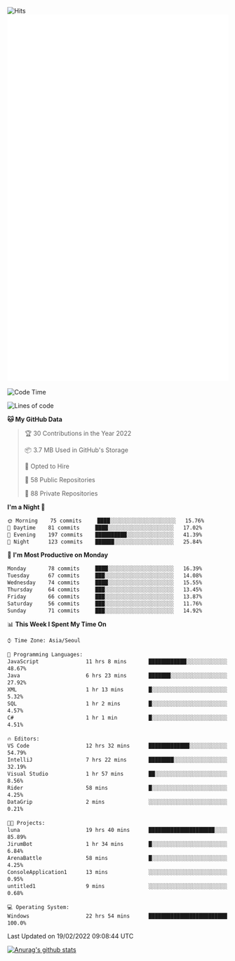![Hits](https://hits.seeyoufarm.com/api/count/incr/badge.svg?url=https%3A%2F%2Fgithub.com%2Fkokose1234&count_bg=%2379C83D&title_bg=%23555555&icon=apple.svg&icon_color=%23E7E7E7&title=hits&edge_flat=false)
<br/>
![Metrics](https://github.com/kokose1234/kokose1234/blob/main/github-metrics.svg)

<!--START_SECTION:waka-->
![Code Time](http://img.shields.io/badge/Code%20Time-486%20hrs%209%20mins-blue)

![Lines of code](https://img.shields.io/badge/From%20Hello%20World%20I%27ve%20Written-8%20Million%20lines%20of%20code-blue)

**🐱 My GitHub Data** 

> 🏆 30 Contributions in the Year 2022
 > 
> 📦 3.7 MB Used in GitHub's Storage 
 > 
> 💼 Opted to Hire
 > 
> 📜 58 Public Repositories 
 > 
> 🔑 88 Private Repositories  
 > 
**I'm a Night 🦉** 

```text
🌞 Morning    75 commits     ████░░░░░░░░░░░░░░░░░░░░░   15.76% 
🌆 Daytime    81 commits     ████░░░░░░░░░░░░░░░░░░░░░   17.02% 
🌃 Evening    197 commits    ██████████░░░░░░░░░░░░░░░   41.39% 
🌙 Night      123 commits    ██████░░░░░░░░░░░░░░░░░░░   25.84%

```
📅 **I'm Most Productive on Monday** 

```text
Monday       78 commits     ████░░░░░░░░░░░░░░░░░░░░░   16.39% 
Tuesday      67 commits     ███░░░░░░░░░░░░░░░░░░░░░░   14.08% 
Wednesday    74 commits     ████░░░░░░░░░░░░░░░░░░░░░   15.55% 
Thursday     64 commits     ███░░░░░░░░░░░░░░░░░░░░░░   13.45% 
Friday       66 commits     ███░░░░░░░░░░░░░░░░░░░░░░   13.87% 
Saturday     56 commits     ███░░░░░░░░░░░░░░░░░░░░░░   11.76% 
Sunday       71 commits     ███░░░░░░░░░░░░░░░░░░░░░░   14.92%

```


📊 **This Week I Spent My Time On** 

```text
⌚︎ Time Zone: Asia/Seoul

💬 Programming Languages: 
JavaScript               11 hrs 8 mins       ████████████░░░░░░░░░░░░░   48.67% 
Java                     6 hrs 23 mins       ███████░░░░░░░░░░░░░░░░░░   27.92% 
XML                      1 hr 13 mins        █░░░░░░░░░░░░░░░░░░░░░░░░   5.32% 
SQL                      1 hr 2 mins         █░░░░░░░░░░░░░░░░░░░░░░░░   4.57% 
C#                       1 hr 1 min          █░░░░░░░░░░░░░░░░░░░░░░░░   4.51%

🔥 Editors: 
VS Code                  12 hrs 32 mins      █████████████░░░░░░░░░░░░   54.79% 
IntelliJ                 7 hrs 22 mins       ████████░░░░░░░░░░░░░░░░░   32.19% 
Visual Studio            1 hr 57 mins        ██░░░░░░░░░░░░░░░░░░░░░░░   8.56% 
Rider                    58 mins             █░░░░░░░░░░░░░░░░░░░░░░░░   4.25% 
DataGrip                 2 mins              ░░░░░░░░░░░░░░░░░░░░░░░░░   0.21%

🐱‍💻 Projects: 
luna                     19 hrs 40 mins      █████████████████████░░░░   85.89% 
JirumBot                 1 hr 34 mins        █░░░░░░░░░░░░░░░░░░░░░░░░   6.84% 
ArenaBattle              58 mins             █░░░░░░░░░░░░░░░░░░░░░░░░   4.25% 
ConsoleApplication1      13 mins             ░░░░░░░░░░░░░░░░░░░░░░░░░   0.95% 
untitled1                9 mins              ░░░░░░░░░░░░░░░░░░░░░░░░░   0.68%

💻 Operating System: 
Windows                  22 hrs 54 mins      █████████████████████████   100.0%

```


 Last Updated on 19/02/2022 09:08:44 UTC
<!--END_SECTION:waka-->

[![Anurag's github stats](https://github-readme-stats.vercel.app/api?username=kokose1234&theme=dracula)](https://github.com/anuraghazra/github-readme-stats)



	
